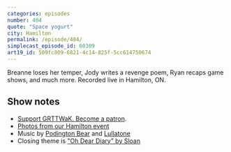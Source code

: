 ```yaml
---
categories: episodes
number: 404
quote: "Space yogurt"
city: Hamilton
permalink: /episode/404/
simplecast_episode_id: 60309
art19_id: 509fc809-6821-4c14-825f-5cc614750674
---
```


Breanne loses her temper, Jody writes a revenge poem, Ryan recaps game shows, and much more. Recorded live in Hamilton, ON.

## Show notes
* [Support GRTTWaK. Become a patron](https://grownupsreadthingstheywroteaskids.com/support/?utm_source=podcast&utm_medium=referral&utm_campaign=404).
* [Photos from our Hamilton event](https://www.facebook.com/media/set/?set=a.10154409401693600.1073741887.121054468599&type=1&l=9b01d2985e)
* Music by [Podington Bear](https://geo.itunes.apple.com/us/artist/podington-bear/id250459572?at=10lR7u&mt=1&app=music) and [Lullatone](https://geo.itunes.apple.com/us/artist/lullatone/id34467705?at=10lR7u&mt=1&app=music)
* Closing theme is ["Oh Dear Diary" by Sloan](http://sloan.spinshop.com/details/9850)